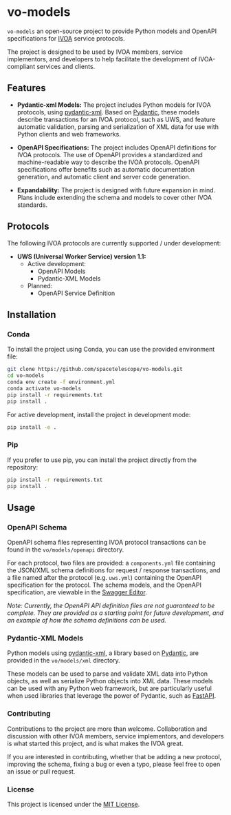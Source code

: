 # vo-models

`vo-models` an open-source project to provide Python models and OpenAPI specifications for [IVOA](https://www.ivoa.net/) service protocols.

The project is designed to be used by IVOA members, service implementors, and developers to help facilitate the development of IVOA-compliant services and clients.

## Features

- **Pydantic-xml Models:** The project includes Python models for IVOA protocols, using [pydantic-xml](https://github.com/dapper91/pydantic-xml). Based on [Pydantic](https://docs.pydantic.dev/latest/), these models describe transactions for an IVOA protocol, such as UWS, and feature automatic validation, parsing and serialization of XML data for use with Python clients and web frameworks.

- **OpenAPI Specifications:** The project includes OpenAPI definitions for IVOA protocols. The use of OpenAPI provides a standardized and machine-readable way to describe the IVOA protocols. OpenAPI specifications offer benefits such as automatic documentation generation, and automatic client and server code generation.

- **Expandability:** The project is designed with future expansion in mind. Plans include extending the schema and models to cover other IVOA standards.

## Protocols

The following IVOA protocols are currently supported / under development:

- **UWS (Universal Worker Service) version 1.1:**
  - Active development:
    - OpenAPI Models
    - Pydantic-XML Models
  - Planned:
    - OpenAPI Service Definition

## Installation

### Conda

To install the project using Conda, you can use the provided environment file:

```bash
git clone https://github.com/spacetelescope/vo-models.git
cd vo-models
conda env create -f environment.yml
conda activate vo-models
pip install -r requirements.txt
pip install .
```

For active development, install the project in development mode:

```bash
pip install -e .
```

### Pip
If you prefer to use pip, you can install the project directly from the repository:

```bash
pip install -r requirements.txt
pip install .
```

## Usage
### OpenAPI Schema

OpenAPI schema files representing IVOA protocol transactions can be found in the `vo/models/openapi` directory.

For each protocol, two files are provided: a `components.yml` file containing the JSON/XML schema definitions for request / response transactions, and a file named after the protocol (e.g. `uws.yml`) containing the OpenAPI specification for the protocol. The schema models, and the OpenAPI specification, are viewable in the [Swagger Editor](https://editor.swagger.io/).

*Note: Currently, the OpenAPI API definition files are not guaranteed to be complete. They are provided as a starting point for future development, and an example of how the schema definitions can be used.*

### Pydantic-XML Models

Python models using [pydantic-xml](https://github.com/dapper91/pydantic-xml), a library based on [Pydantic](https://docs.pydantic.dev/latest/), are provided in the `vo/models/xml` directory.

These models can be used to parse and validate XML data into Python objects, as well as serialize Python objects into XML data. These models can be used with any Python web framework, but are particularly useful when used libraries that leverage the power of Pydantic, such as [FastAPI](https://fastapi.tiangolo.com/).

### Contributing

Contributions to the project are more than welcome. Collaboration and discussion with other IVOA members, service implementors, and developers is what started this project, and is what makes the IVOA great.

If you are interested in contributing, whether that be adding a new protocol, improving the schema, fixing a bug or even a typo, please feel free to open an issue or pull request.


### License

This project is licensed under the [MIT License](LICENSE).